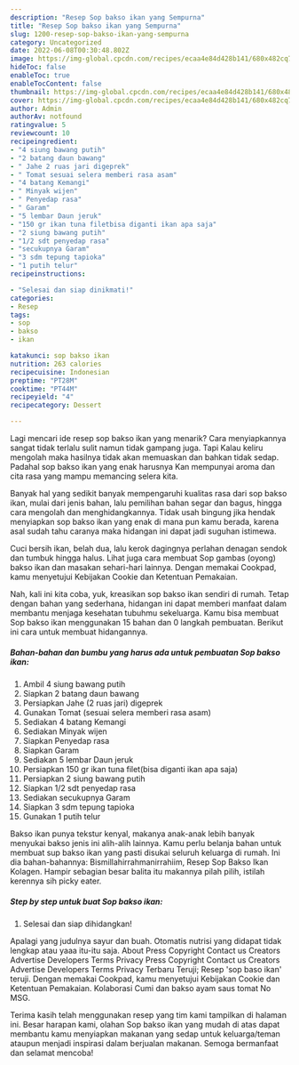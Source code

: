 ```yaml
---
description: "Resep Sop bakso ikan yang Sempurna"
title: "Resep Sop bakso ikan yang Sempurna"
slug: 1200-resep-sop-bakso-ikan-yang-sempurna
category: Uncategorized
date: 2022-06-08T00:30:48.802Z
image: https://img-global.cpcdn.com/recipes/ecaa4e84d428b141/680x482cq70/sop-bakso-ikan-foto-resep-utama.jpg
hideToc: false
enableToc: true
enableTocContent: false
thumbnail: https://img-global.cpcdn.com/recipes/ecaa4e84d428b141/680x482cq70/sop-bakso-ikan-foto-resep-utama.jpg
cover: https://img-global.cpcdn.com/recipes/ecaa4e84d428b141/680x482cq70/sop-bakso-ikan-foto-resep-utama.jpg
author: Admin
authorAv: notfound
ratingvalue: 5
reviewcount: 10
recipeingredient:
- "4 siung bawang putih"
- "2 batang daun bawang"
- " Jahe 2 ruas jari digeprek"
- " Tomat sesuai selera memberi rasa asam"
- "4 batang Kemangi"
- " Minyak wijen"
- " Penyedap rasa"
- " Garam"
- "5 lembar Daun jeruk"
- "150 gr ikan tuna filetbisa diganti ikan apa saja"
- "2 siung bawang putih"
- "1/2 sdt penyedap rasa"
- "secukupnya Garam"
- "3 sdm tepung tapioka"
- "1 putih telur"
recipeinstructions:

- "Selesai dan siap dinikmati!"
categories:
- Resep
tags:
- sop
- bakso
- ikan

katakunci: sop bakso ikan 
nutrition: 263 calories
recipecuisine: Indonesian
preptime: "PT28M"
cooktime: "PT44M"
recipeyield: "4"
recipecategory: Dessert

---
```



Lagi mencari ide resep sop bakso ikan yang menarik? Cara menyiapkannya sangat tidak terlalu sulit namun tidak gampang juga. Tapi Kalau keliru mengolah maka hasilnya tidak akan memuaskan dan bahkan tidak sedap. Padahal sop bakso ikan yang enak harusnya Kan mempunyai aroma dan cita rasa yang mampu memancing selera kita.


Banyak hal yang sedikit banyak mempengaruhi kualitas rasa dari sop bakso ikan, mulai dari jenis bahan, lalu pemilihan bahan segar dan bagus, hingga cara mengolah dan menghidangkannya. Tidak usah bingung jika hendak menyiapkan sop bakso ikan yang enak di mana pun kamu berada, karena asal sudah tahu caranya maka hidangan ini dapat jadi suguhan istimewa.

Cuci bersih ikan, belah dua, lalu kerok dagingnya perlahan denagan sendok dan tumbuk hingga halus. Lihat juga cara membuat Sop gambas (oyong) bakso ikan dan masakan sehari-hari lainnya. Dengan memakai Cookpad, kamu menyetujui Kebijakan Cookie dan Ketentuan Pemakaian.


Nah, kali ini kita coba, yuk, kreasikan sop bakso ikan sendiri di rumah. Tetap dengan bahan yang sederhana, hidangan ini dapat memberi manfaat dalam membantu menjaga kesehatan tubuhmu sekeluarga. Kamu bisa membuat Sop bakso ikan menggunakan 15 bahan dan 0 langkah pembuatan. Berikut ini cara untuk membuat hidangannya.

<!--inarticleads1-->

##### Bahan-bahan dan bumbu yang harus ada untuk pembuatan Sop bakso ikan:

1. Ambil 4 siung bawang putih
1. Siapkan 2 batang daun bawang
1. Persiapkan  Jahe (2 ruas jari) digeprek
1. Gunakan  Tomat (sesuai selera memberi rasa asam)
1. Sediakan 4 batang Kemangi
1. Sediakan  Minyak wijen
1. Siapkan  Penyedap rasa
1. Siapkan  Garam
1. Sediakan 5 lembar Daun jeruk
1. Persiapkan 150 gr ikan tuna filet(bisa diganti ikan apa saja)
1. Persiapkan 2 siung bawang putih
1. Siapkan 1/2 sdt penyedap rasa
1. Sediakan secukupnya Garam
1. Siapkan 3 sdm tepung tapioka
1. Gunakan 1 putih telur


Bakso ikan punya tekstur kenyal, makanya anak-anak lebih banyak menyukai bakso jenis ini alih-alih lainnya. Kamu perlu belanja bahan untuk membuat sup bakso ikan yang pasti disukai seluruh keluarga di rumah. Ini dia bahan-bahannya: Bismillahirrahmanirrahiim, Resep Sop Bakso Ikan Kolagen. Hampir sebagian besar balita itu makannya pilah pilih, istilah kerennya sih picky eater. 

<!--inarticleads2-->

##### Step by step untuk buat Sop bakso ikan:


1. Selesai dan siap dihidangkan!

Apalagi yang judulnya sayur dan buah. Otomatis nutrisi yang didapat tidak lengkap atau yaaa itu-itu saja. About Press Copyright Contact us Creators Advertise Developers Terms Privacy Press Copyright Contact us Creators Advertise Developers Terms Privacy Terbaru Teruji; Resep &#39;sop baso ikan&#39; teruji. Dengan memakai Cookpad, kamu menyetujui Kebijakan Cookie dan Ketentuan Pemakaian. Kolaborasi Cumi dan bakso ayam saus tomat No MSG. 

Terima kasih telah menggunakan resep yang tim kami tampilkan di halaman ini. Besar harapan kami, olahan Sop bakso ikan yang mudah di atas dapat membantu kamu menyiapkan makanan yang sedap untuk keluarga/teman ataupun menjadi inspirasi dalam berjualan makanan. Semoga bermanfaat dan selamat mencoba!
